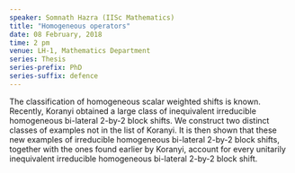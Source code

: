 ```yaml
---
speaker: Somnath Hazra (IISc Mathematics)
title: "Homogeneous operators"
date: 08 February, 2018
time: 2 pm
venue: LH-1, Mathematics Department
series: Thesis
series-prefix: PhD
series-suffix: defence
---
```


The classification of homogeneous scalar weighted shifts is known. Recently, 
Koranyi obtained a large class of inequivalent irreducible homogeneous 
bi-lateral 2-by-2 block shifts. We construct two distinct classes of examples 
not in the list of Koranyi. It is then shown that these new examples of 
irreducible homogeneous bi-lateral 2-by-2  block shifts, together with the ones found earlier by Koranyi, account for every
unitarily inequivalent irreducible homogeneous bi-lateral 2-by-2 block shift.
